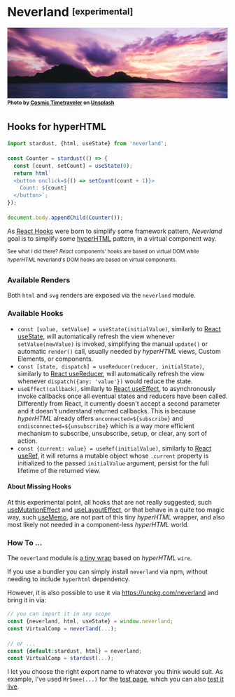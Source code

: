 # Neverland <sup><sub>[experimental]</sub></sup>

![Cosmic Timetraveler](img/cosmic-timetraveler-unsplash-1080.jpg)
<sup>**Photo by [Cosmic Timetraveler](https://unsplash.com/photos/1rmtbFGjIBs?utm_source=unsplash&utm_medium=referral&utm_content=creditCopyText) on [Unsplash](https://unsplash.com/search/photos/island?utm_source=unsplash&utm_medium=referral&utm_content=creditCopyText)**</sup>

## Hooks for hyperHTML

```js
import stardust, {html, useState} from 'neverland';

const Counter = stardust(() => {
  const [count, setCount] = useState(0);
  return html`
  <button onclick=${() => setCount(count + 1)}>
    Count: ${count}
  </button>`;
});

document.body.appendChild(Counter());
```

As [React Hooks](https://reactjs.org/docs/hooks-intro.html) were born to simplify some framework pattern, _Neverland_ goal is to simplify some [hyperHTML](https://github.com/WebReflection/hyperHTML#hyperhtml) pattern, in a virtual component way.

<sup>See what I did there? _React_ components' hooks are based on virtual DOM while _hyperHTML_ neverland's DOM hooks are based on virtual components.</sup>

### Available Renders

Both `html` and `svg` renders are exposed via the `neverland` module.

### Available Hooks

  * `const [value, setValue] = useState(initialValue)`, similarly to [React useState](https://reactjs.org/docs/hooks-reference.html#usestate), will automatically refresh the view whenever `setValue(newValue)` is invoked, simplifying the manual `update()` or automatic `render()` call, usually needed by _hyperHTML_ views, Custom Elements, or components.
  * `const [state, dispatch] = useReducer(reducer, initialState)`, similarly to [React useReducer](https://reactjs.org/docs/hooks-reference.html#usereducer), will automatically refresh the view whenever `dispatch({any: 'value'})` would reduce the state.
  * `useEffect(callback)`, similarly to [React useEffect](https://reactjs.org/docs/hooks-reference.html#useeffect), to asynchronously invoke callbacks once all eventual states and reducers have been called. Differently from React, it currently doesn't accept a second parameter and it doesn't understand returned callbacks. This is because _hyperHTML_ already offers `onconnected=${subscribe}` and `ondisconnected=${unsubscribe}` which is a way more efficient mechanism to subscribe, unsubscribe, setup, or clear, any sort of action.
  * `const {current: value} = useRef(initialValue)`, similarly to [React useRef](https://reactjs.org/docs/hooks-reference.html#useref), it will returns a mutable object whose `.current` property is initialized to the passed `initialValue` argument, persist for the full lifetime of the returned view.

#### About Missing Hooks

At this experimental point, all hooks that are not really suggested, such [useMutationEffect](https://reactjs.org/docs/hooks-reference.html#usemutationeffect) and [useLayoutEffect](https://reactjs.org/docs/hooks-reference.html#uselayouteffect), or that behave in a quite too magic way, such [useMemo](https://reactjs.org/docs/hooks-reference.html#usememo), are not part of this tiny _hyperHTML_ wrapper, and also most likely not needed in a component-less _hyperHTML_ world.

### How To ...

The `neverland` module is [a tiny wrap](esm/index.js) based on _hyperHTML_ `wire`.

If you use a bundler you can simply install `neverland` via npm, without needing to include `hyperhtml` dependency.

However, it is also possible to use it via https://unpkg.com/neverland and bring it in via:

```js
// you can import it in any scope
const {neverland, html, useState} = window.neverland;
const VirtualComp = neverland(...);

// or ...
const {default:stardust, html} = neverland;
const VirtualComp = stardust(...);
```

I let you choose the right export name to whatever you think would suit. As example, I've used `MrSmee(...)` for the [test page](test/test.js), which you can also [test it live](https://webreflection.github.io/neverland/test/).
